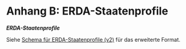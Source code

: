 # Anhang B: ERDA-Staatenprofile

_**ERDA-Staatenprofile**_

Siehe [Schema für ERDA-Staatenprofile (v2)](schema-erda-staatenprofile-v2.md) für das erweiterte Format.
